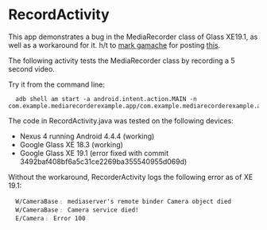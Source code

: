 RecordActivity
==============

This app demonstrates a bug in the MediaRecorder class of Glass XE19.1, as well
as a workaround for it. h/t to [mark gamache](http://stackoverflow.com/users/488160/mark-gamache)
for posting [this](http://stackoverflow.com/a/25328046/1819499).

The following activity tests the MediaRecorder class by recording a 5 second video.

Try it from the command line:

      adb shell am start -a android.intent.action.MAIN -n  com.example.mediarecorderexample.app/com.example.mediarecorderexample.app.RecordActivity
      
The code in RecordActivity.java was tested on the following devices:

- Nexus 4 running Android 4.4.4 (working)
- Google Glass XE 18.3          (working)
- Google Glass XE 19.1          (error fixed with commit 3492baf408bf6a5c31ce2269ba355540955d069d)

Without the workaround, RecorderActivity logs the following error as of XE 19.1:

      W/CameraBase﹕ mediaserver's remote binder Camera object died
      W/CameraBase﹕ Camera service died!
      E/Camera﹕ Error 100

